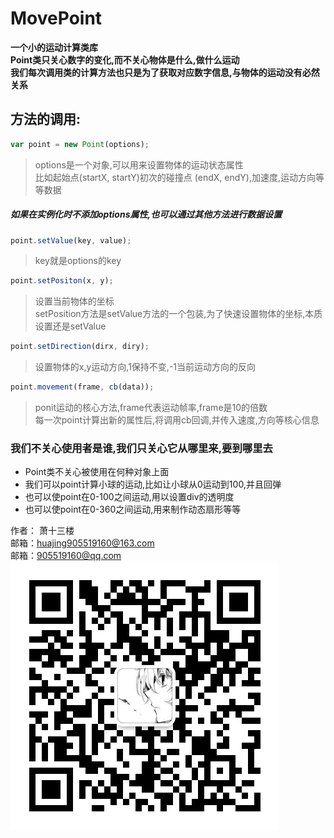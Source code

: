 # MovePoint

**一个小的运动计算类库**    
**Point类只关心数字的变化,而不关心物体是什么,做什么运动**    
**我们每次调用类的计算方法也只是为了获取对应数字信息,与物体的运动没有必然关系**    

## 方法的调用:
```javascript
var point = new Point(options);
```
> options是一个对象,可以用来设置物体的运动状态属性    
> 比如起始点(startX, startY)初次的碰撞点 (endX, endY),加速度,运动方向等等数据    

##### 如果在实例化时不添加options属性,也可以通过其他方法进行数据设置

```javascript
point.setValue(key, value);	
```
> key就是options的key

```javascript
point.setPositon(x, y);	
```
>设置当前物体的坐标    
>setPosition方法是setValue方法的一个包装,为了快速设置物体的坐标,本质设置还是setValue    

```javascript
point.setDirection(dirx, diry); 
```

> 设置物体的x,y运动方向,1保持不变,-1当前运动方向的反向

```javascript
point.movement(frame, cb(data));
```
> ponit运动的核心方法,frame代表运动帧率,frame是10的倍数    
> 每一次point计算出新的属性后,将调用cb回调,并传入速度,方向等核心信息    

### 我们不关心使用者是谁,我们只关心它从哪里来,要到哪里去
-	Point类不关心被使用在何种对象上面
- 	我们可以point计算小球的运动,比如让小球从0运动到100,并且回弹
- 	也可以使point在0-100之间运动,用以设置div的透明度
- 	也可以使point在0-360之间运动,用来制作动态扇形等等

作者： 萧十三楼      
邮箱：huajing905519160@163.com      
邮箱：905519160@qq.com      
![image](https://github.com/ShawThirteen/JumpBall/blob/master/images/%E8%90%A7%E5%8D%81%E4%B8%89%E6%A5%BC.png)

